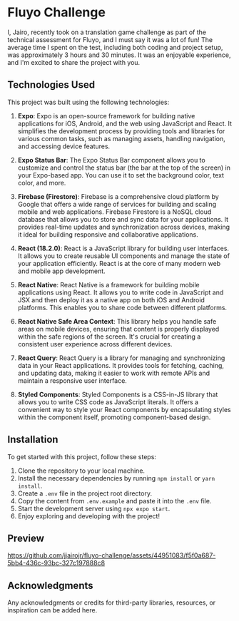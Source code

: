 # Fluyo Challenge

I, Jairo, recently took on a translation game challenge as part of the technical assessment for Fluyo, and I must say it was a lot of fun! The average time I spent on the test, including both coding and project setup, was approximately 3 hours and 30 minutes. It was an enjoyable experience, and I'm excited to share the project with you.

## Technologies Used

This project was built using the following technologies:

1. **Expo**: Expo is an open-source framework for building native applications for iOS, Android, and the web using JavaScript and React. It simplifies the development process by providing tools and libraries for various common tasks, such as managing assets, handling navigation, and accessing device features.

2. **Expo Status Bar**: The Expo Status Bar component allows you to customize and control the status bar (the bar at the top of the screen) in your Expo-based app. You can use it to set the background color, text color, and more.

3. **Firebase (Firestore)**: Firebase is a comprehensive cloud platform by Google that offers a wide range of services for building and scaling mobile and web applications. Firebase Firestore is a NoSQL cloud database that allows you to store and sync data for your applications. It provides real-time updates and synchronization across devices, making it ideal for building responsive and collaborative applications.

4. **React (18.2.0)**: React is a JavaScript library for building user interfaces. It allows you to create reusable UI components and manage the state of your application efficiently. React is at the core of many modern web and mobile app development.

5. **React Native**: React Native is a framework for building mobile applications using React. It allows you to write code in JavaScript and JSX and then deploy it as a native app on both iOS and Android platforms. This enables you to share code between different platforms.

6. **React Native Safe Area Context**: This library helps you handle safe areas on mobile devices, ensuring that content is properly displayed within the safe regions of the screen. It's crucial for creating a consistent user experience across different devices.

7. **React Query**: React Query is a library for managing and synchronizing data in your React applications. It provides tools for fetching, caching, and updating data, making it easier to work with remote APIs and maintain a responsive user interface.

8. **Styled Components**: Styled Components is a CSS-in-JS library that allows you to write CSS code as JavaScript literals. It offers a convenient way to style your React components by encapsulating styles within the component itself, promoting component-based design.

## Installation

To get started with this project, follow these steps:

1. Clone the repository to your local machine.
2. Install the necessary dependencies by running `npm install` or `yarn install`.
3. Create a `.env` file in the project root directory.
4. Copy the content from `.env.example` and paste it into the `.env` file.
5. Start the development server using `npx expo start`.
6. Enjoy exploring and developing with the project!


## Preview

https://github.com/jjairojr/fluyo-challenge/assets/44951083/f5f0a687-5bb4-436c-93bc-327c197888c8

## Acknowledgments

Any acknowledgments or credits for third-party libraries, resources, or inspiration can be added here.
